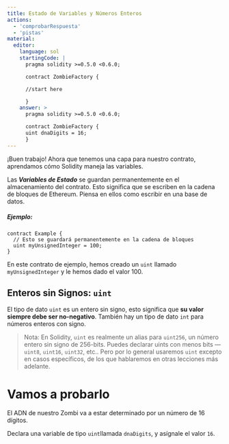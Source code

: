 ```yaml
---
title: Estado de Variables y Números Enteros
actions:
  - 'comprobarRespuesta'
  - 'pistas'
material:
  editor:
    language: sol
    startingCode: |
      pragma solidity >=0.5.0 <0.6.0;

      contract ZombieFactory {

      //start here

      }
    answer: >
      pragma solidity >=0.5.0 <0.6.0;

      contract ZombieFactory {
      uint dnaDigits = 16;
      }
---
```


¡Buen trabajo! Ahora que tenemos una capa para nuestro contrato, aprendamos cómo Solidity maneja las variables.

Las ***Variables de Estado*** se guardan permanentemente en el almacenamiento del contrato. Esto significa que se escriben en la cadena de bloques de Ethereum. Piensa en ellos como escribir en una base de datos.

##### Ejemplo:

    contract Example {
      // Esto se guardará permanentemente en la cadena de bloques
      uint myUnsignedInteger = 100;
    }
    

En este contrato de ejemplo, hemos creado un `uint` llamado `myUnsignedInteger` y le hemos dado el valor 100.

## Enteros sin Signos: `uint`

El tipo de dato `uint` es un entero sin signo, esto significa que **su valor siempre debe ser no-negativo**. También hay un tipo de dato `int` para números enteros con signo.

> Nota: En Solidity, `uint` es realmente un alias para `uint256`, un número entero sin signo de 256-bits. Puedes declarar uints con menos bits — `uint8`, `uint16`, `uint32`, etc.. Pero por lo general usaremos `uint` excepto en casos específicos, de los que hablaremos en otras lecciones más adelante.

# Vamos a probarlo

El ADN de nuestro Zombi va a estar determinado por un número de 16 dígitos.

Declara una variable de tipo `uint`llamada `dnaDigits`, y asígnale el valor `16`.